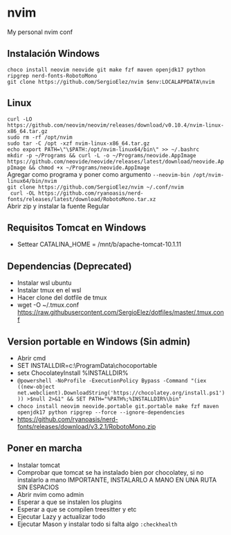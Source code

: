 # nvim
My personal nvim conf

## Instalación Windows
``choco install neovim neovide git make fzf maven openjdk17 python ripgrep nerd-fonts-RobotoMono`` <br/>
``git clone https://github.com/SergioElez/nvim $env:LOCALAPPDATA\nvim`` <br/>

## Linux
``curl -LO https://github.com/neovim/neovim/releases/download/v0.10.4/nvim-linux-x86_64.tar.gz`` <br/>
``sudo rm -rf /opt/nvim`` <br/>
``sudo tar -C /opt -xzf nvim-linux-x86_64.tar.gz`` <br/>
``echo export PATH=\"\$PATH:/opt/nvim-linux64/bin\" >> ~/.bashrc`` <br/>
``mkdir -p ~/Programs && curl -L -o ~/Programs/neovide.AppImage https://github.com/neovide/neovide/releases/latest/download/neovide.AppImage && chmod +x ~/Programs/neovide.AppImage`` <br/>
Agregar como programa y poner como argumento 
``--neovim-bin /opt/nvim-linux64/bin/nvim`` <br/>
``git clone https://github.com/SergioElez/nvim ~/.conf/nvim`` <br/>
`` curl -OL https://github.com/ryanoasis/nerd-fonts/releases/latest/download/RobotoMono.tar.xz`` <br/>
Abrir zip y instalar la fuente Regular

## Requisitos Tomcat en Windows
- Settear CATALINA_HOME = /mnt/b/apache-tomcat-10.1.11

## Dependencias (Deprecated)
- Instalar wsl ubuntu
- Instalar tmux en el wsl
- Hacer clone del dotfile de tmux
- wget -O ~/.tmux.conf https://raw.githubusercontent.com/SergioElez/dotfiles/master/.tmux.conf

## Version portable en Windows (Sin admin)
- Abrir cmd
- SET INSTALLDIR=c:\ProgramData\chocoportable
- setx ChocolateyInstall %INSTALLDIR%
- ``@powershell -NoProfile -ExecutionPolicy Bypass -Command "(iex ((new-object net.webclient).DownloadString('https://chocolatey.org/install.ps1'))) >$null 2>&1" && SET PATH="%PATH%;%INSTALLDIR%\bin"`` <br/>
- ``choco install neovim neovide.portable git.portable make fzf maven openjdk17 python ripgrep --force --ignore-dependencies`` 
- https://github.com/ryanoasis/nerd-fonts/releases/download/v3.2.1/RobotoMono.zip

## Poner en marcha
- Instalar tomcat
- Comprobar que tomcat se ha instalado bien por chocolatey, si no instalarlo a mano IMPORTANTE, INSTALARLO A MANO EN UNA RUTA SIN ESPACIOS
- Abrir nvim como admin
- Esperar a que se instalen los plugins
- Esperar a que se compilen treesitter y etc
- Ejecutar Lazy y actualizar todo
- Ejecutar Mason y instalar todo si falta algo
``:checkhealth``




